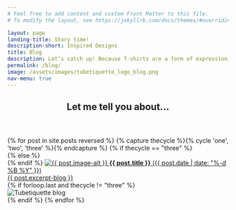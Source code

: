 ```yaml
---
# Feel free to add content and custom Front Matter to this file.
# To modify the layout, see https://jekyllrb.com/docs/themes/#overriding-theme-defaults

layout: page
landing-title: Story time!
description-short: Inspired Designs
title: Blog
description: Let's catch up! Because T-shirts are a form of expression, we want to offer some narrative around our designs on our blog.
permalink: /blog/
image: /assets/images/tubetiquette_logo_blog.png
nav-menu: true
---
```

<!-- Main -->
<div id="main" class="alt">

<section id="one">
	<div class="inner">
		<header class="major">
			<h1>Let me tell you about...</h1>
		</header>

<p><!--Our blog! Because T-shirts are a form of expression, we want to offer some narrative around our designs. Everyone likes a story or two, and hopefully you'll find something that resonates with you or, at the very least, amuses you. We write about the inspirations, the production, and anything that is loosely related to social niceties. It's not going to be just <a href="https://www.youtube.com/watch?v=A1FTqn0e_fc">cat videos</a>. Promise. -->
</p>

<div class="box alt">	<div class="row 50% uniform">
  {% for post in site.posts reversed %}
  {% capture thecycle %}{% cycle 'one', 'two', 'three' %}{% endcapture %}
  {% if thecycle == "three" %}
    <div class="4u$">
  {% else %}
    <div class="4u">  
  {% endif %}
    <a href="{{ post.url }}">
    <span class="image fit grid">
        <img src="{{ post.image }}" alt="{{ post.image-alt }}"/></span>
                    <b>{{ post.title }}</b> ({{ post.date  | date: "%-d %B %Y" }})
                    <br>{{ post.excerpt-blog }}</a>
    </div>
  {% if forloop.last and thecycle != "three" %}
  <div class="4u"> <span class="image fit grid"><img src="{{page.image}}" alt="Tubetiquette blog"></span></div>
  {% endif %}
  {% endfor %}
</div></div>
</div></section></div>
